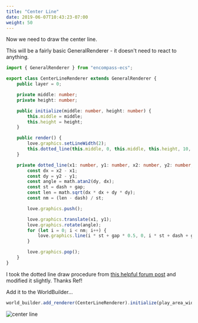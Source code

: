 ```yaml
---
title: "Center Line"
date: 2019-06-07T10:43:23-07:00
weight: 50
---
```


Now we need to draw the center line.

This will be a fairly basic GeneralRenderer - it doesn't need to react to anything.

```ts
import { GeneralRenderer } from "encompass-ecs";

export class CenterLineRenderer extends GeneralRenderer {
    public layer = 0;

    private middle: number;
    private height: number;

    public initialize(middle: number, height: number) {
        this.middle = middle;
        this.height = height;
    }

    public render() {
        love.graphics.setLineWidth(2);
        this.dotted_line(this.middle, 0, this.middle, this.height, 10, 10);
    }

    private dotted_line(x1: number, y1: number, x2: number, y2: number, dash: number, gap: number) {
        const dx = x2 - x1;
        const dy = y2 - y1;
        const angle = math.atan2(dy, dx);
        const st = dash + gap;
        const len = math.sqrt(dx * dx + dy * dy);
        const nm = (len - dash) / st;

        love.graphics.push();

        love.graphics.translate(x1, y1);
        love.graphics.rotate(angle);
        for (let i = 0; i < nm; i++) {
            love.graphics.line(i * st + gap * 0.5, 0, i * st + dash + gap * 0.5, 0);
        }

        love.graphics.pop();
    }
}
```

I took the dotted line draw procedure from [this helpful forum post](https://love2d.org/forums/viewtopic.php?t=83295) and modified it slightly. Thanks Ref!

Add it to the WorldBuilder...

```ts
world_builder.add_renderer(CenterLineRenderer).initialize(play_area_width * 0.5, play_area_height);
```

![center line](/images/center_line.png)
